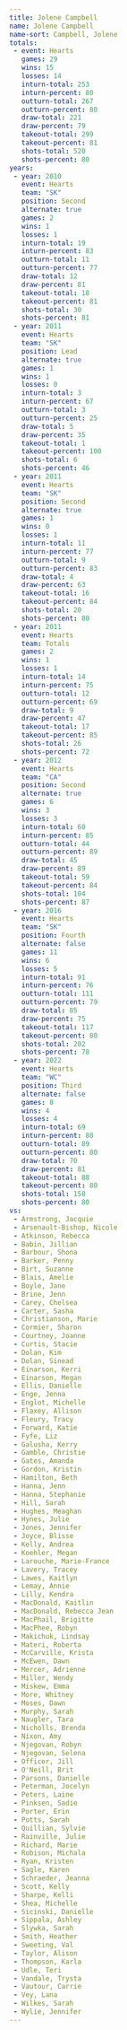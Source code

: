 ```yaml
---
title: Jolene Campbell
name: Jolene Campbell
name-sort: Campbell, Jolene
totals:
 - event: Hearts
   games: 29
   wins: 15
   losses: 14
   inturn-total: 253
   inturn-percent: 80
   outturn-total: 267
   outturn-percent: 80
   draw-total: 221
   draw-percent: 79
   takeout-total: 299
   takeout-percent: 81
   shots-total: 520
   shots-percent: 80
years:
 - year: 2010
   event: Hearts
   team: "SK"
   position: Second
   alternate: true
   games: 2
   wins: 1
   losses: 1
   inturn-total: 19
   inturn-percent: 83
   outturn-total: 11
   outturn-percent: 77
   draw-total: 12
   draw-percent: 81
   takeout-total: 18
   takeout-percent: 81
   shots-total: 30
   shots-percent: 81
 - year: 2011
   event: Hearts
   team: "SK"
   position: Lead
   alternate: true
   games: 1
   wins: 1
   losses: 0
   inturn-total: 3
   inturn-percent: 67
   outturn-total: 3
   outturn-percent: 25
   draw-total: 5
   draw-percent: 35
   takeout-total: 1
   takeout-percent: 100
   shots-total: 6
   shots-percent: 46
 - year: 2011
   event: Hearts
   team: "SK"
   position: Second
   alternate: true
   games: 1
   wins: 0
   losses: 1
   inturn-total: 11
   inturn-percent: 77
   outturn-total: 9
   outturn-percent: 83
   draw-total: 4
   draw-percent: 63
   takeout-total: 16
   takeout-percent: 84
   shots-total: 20
   shots-percent: 80
 - year: 2011
   event: Hearts
   team: Totals
   games: 2
   wins: 1
   losses: 1
   inturn-total: 14
   inturn-percent: 75
   outturn-total: 12
   outturn-percent: 69
   draw-total: 9
   draw-percent: 47
   takeout-total: 17
   takeout-percent: 85
   shots-total: 26
   shots-percent: 72
 - year: 2012
   event: Hearts
   team: "CA"
   position: Second
   alternate: true
   games: 6
   wins: 3
   losses: 3
   inturn-total: 60
   inturn-percent: 85
   outturn-total: 44
   outturn-percent: 89
   draw-total: 45
   draw-percent: 89
   takeout-total: 59
   takeout-percent: 84
   shots-total: 104
   shots-percent: 87
 - year: 2016
   event: Hearts
   team: "SK"
   position: Fourth
   alternate: false
   games: 11
   wins: 6
   losses: 5
   inturn-total: 91
   inturn-percent: 76
   outturn-total: 111
   outturn-percent: 79
   draw-total: 85
   draw-percent: 75
   takeout-total: 117
   takeout-percent: 80
   shots-total: 202
   shots-percent: 78
 - year: 2022
   event: Hearts
   team: "WC"
   position: Third
   alternate: false
   games: 8
   wins: 4
   losses: 4
   inturn-total: 69
   inturn-percent: 80
   outturn-total: 89
   outturn-percent: 80
   draw-total: 70
   draw-percent: 81
   takeout-total: 88
   takeout-percent: 80
   shots-total: 158
   shots-percent: 80
vs:
 - Armstrong, Jacquie
 - Arsenault-Bishop, Nicole
 - Atkinson, Rebecca
 - Babin, Jillian
 - Barbour, Shona
 - Barker, Penny
 - Birt, Suzanne
 - Blais, Amelie
 - Boyle, Jane
 - Brine, Jenn
 - Carey, Chelsea
 - Carter, Sasha
 - Christianson, Marie
 - Cormier, Sharon
 - Courtney, Joanne
 - Curtis, Stacie
 - Dolan, Kim
 - Dolan, Sinead
 - Einarson, Kerri
 - Einarson, Megan
 - Ellis, Danielle
 - Enge, Jenna
 - Englot, Michelle
 - Flaxey, Allison
 - Fleury, Tracy
 - Forward, Katie
 - Fyfe, Liz
 - Galusha, Kerry
 - Gamble, Christie
 - Gates, Amanda
 - Gordon, Kristin
 - Hamilton, Beth
 - Hanna, Jenn
 - Hanna, Stephanie
 - Hill, Sarah
 - Hughes, Meaghan
 - Hynes, Julie
 - Jones, Jennifer
 - Joyce, Blisse
 - Kelly, Andrea
 - Koehler, Megan
 - Larouche, Marie-France
 - Lavery, Tracey
 - Lawes, Kaitlyn
 - Lemay, Annie
 - Lilly, Kendra
 - MacDonald, Kaitlin
 - MacDonald, Rebecca Jean
 - MacPhail, Brigitte
 - MacPhee, Robyn
 - Makichuk, Lindsay
 - Materi, Roberta
 - McCarville, Krista
 - McEwen, Dawn
 - Mercer, Adrienne
 - Miller, Wendy
 - Miskew, Emma
 - More, Whitney
 - Moses, Dawn
 - Murphy, Sarah
 - Naugler, Tara
 - Nicholls, Brenda
 - Nixon, Amy
 - Njegovan, Robyn
 - Njegovan, Selena
 - Officer, Jill
 - O'Neill, Brit
 - Parsons, Danielle
 - Peterman, Jocelyn
 - Peters, Laine
 - Pinksen, Sadie
 - Porter, Erin
 - Potts, Sarah
 - Quillian, Sylvie
 - Rainville, Julie
 - Richard, Marie
 - Robison, Michala
 - Ryan, Kristen
 - Sagle, Karen
 - Schraeder, Jeanna
 - Scott, Kelly
 - Sharpe, Kelli
 - Shea, Michelle
 - Sicinski, Danielle
 - Sippala, Ashley
 - Slywka, Sarah
 - Smith, Heather
 - Sweeting, Val
 - Taylor, Alison
 - Thompson, Karla
 - Udle, Teri
 - Vandale, Trysta
 - Vautour, Carrie
 - Vey, Lana
 - Wilkes, Sarah
 - Wylie, Jennifer
---
```

